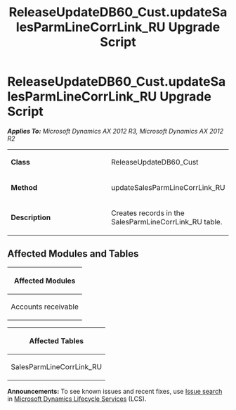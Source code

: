 ﻿---
title: ReleaseUpdateDB60_Cust.updateSalesParmLineCorrLink_RU Upgrade Script
TOCTitle: ReleaseUpdateDB60_Cust.updateSalesParmLineCorrLink_RU Upgrade Script
ms:assetid: 4dce9408-5bf0-d655-c3ba-2a0636bf4500
ms:mtpsurl: https://msdn.microsoft.com/en-us/library/JJ685447(v=AX.60)
ms:contentKeyID: 49708153
ms.date: 05/18/2015
mtps_version: v=AX.60
---

# ReleaseUpdateDB60\_Cust.updateSalesParmLineCorrLink\_RU Upgrade Script 


_**Applies To:** Microsoft Dynamics AX 2012 R3, Microsoft Dynamics AX 2012 R2_

<table>
<colgroup>
<col style="width: 50%" />
<col style="width: 50%" />
</colgroup>
<tbody>
<tr class="odd">
<td><p><strong>Class</strong></p></td>
<td><p>ReleaseUpdateDB60_Cust</p></td>
</tr>
<tr class="even">
<td><p><strong>Method</strong></p></td>
<td><p>updateSalesParmLineCorrLink_RU</p></td>
</tr>
<tr class="odd">
<td><p><strong>Description</strong></p></td>
<td><p>Creates records in the SalesParmLineCorrLink_RU table.</p></td>
</tr>
</tbody>
</table>


## Affected Modules and Tables

<table>
<colgroup>
<col style="width: 100%" />
</colgroup>
<thead>
<tr class="header">
<th><p>Affected Modules</p></th>
</tr>
</thead>
<tbody>
<tr class="odd">
<td><p>Accounts receivable</p></td>
</tr>
</tbody>
</table>


<table>
<colgroup>
<col style="width: 100%" />
</colgroup>
<thead>
<tr class="header">
<th><p>Affected Tables</p></th>
</tr>
</thead>
<tbody>
<tr class="odd">
<td><p>SalesParmLineCorrLink_RU</p></td>
</tr>
</tbody>
</table>

  
**Announcements:** To see known issues and recent fixes, use [Issue search](http://go.microsoft.com/fwlink/?linkid=389258) in [Microsoft Dynamics Lifecycle Services](http://go.microsoft.com/fwlink/?linkid=306505) (LCS).

